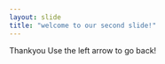 ```yaml
---
layout: slide
title: "welcome to our second slide!"
---
```

Thankyou
Use the left arrow to go back!
